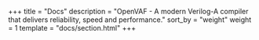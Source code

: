 +++
title = "Docs"
description = "OpenVAF - A modern Verilog-A compiler that delivers reliability, speed and performance."
sort_by = "weight"
weight = 1
template = "docs/section.html"
+++
